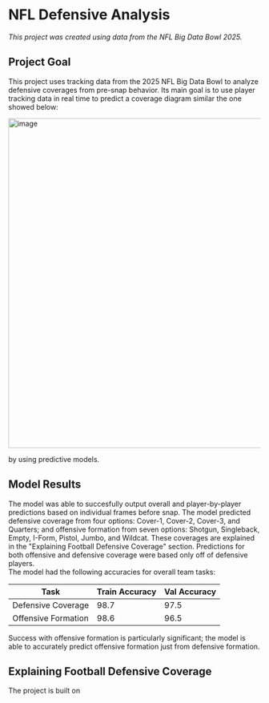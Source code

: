 <h1>NFL Defensive Analysis</h1>
<i>This project was created using data from the NFL Big Data Bowl 2025.</i>

<h2>Project Goal</h2>
<p>
  This project uses tracking data from the 2025 NFL Big Data Bowl to analyze defensive coverages from pre-snap behavior. Its main goal is to use player tracking data in real time to predict
  a coverage diagram similar the one showed below:
</p>
<img width="1242" height="659" alt="image" src="https://github.com/user-attachments/assets/16e9f8cf-28cd-47ab-a250-368ddc270a13" />
<p>
  by using predictive models.
</p>
<h2>Model Results</h2>
<p>
  The model was able to succesfully output overall and player-by-player predictions based on individual frames before snap. The model predicted defensive coverage from four options: Cover-1, Cover-2, Cover-3, and Quarters; and offensive formation from seven options: Shotgun, Singleback, Empty, I-Form, Pistol, Jumbo, and Wildcat. These coverages are explained in the "Explaining Football Defensive Coverage" section. Predictions for both offensive and defensive coverage were based only off of defensive players.
  <br>
  The model had the following accuracies for overall team tasks:
</p>

| Task                | Train Accuracy | Val Accuracy |
| ------------------- | -------------- | ------------ |
| Defensive Coverage  | 98.7           | 97.5         |
| Offensive Formation | 98.6           | 96.5         |

Success with offensive formation is particularly significant; the model is able to accurately predict offensive formation just from defensive formation.
<h2>Explaining Football Defensive Coverage</h2>
<p>
  The project is built on 
</p>
